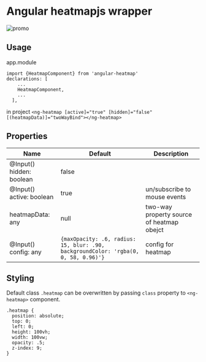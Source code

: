 # Angular heatmapjs wrapper
![promo](https://i.imgur.com/4opAXOT.png)
## Usage 
app.module
```
import {HeatmapComponent} from 'angular-heatmap'
declarations: [
    ...
    HeatmapComponent,
    ...
  ],
  ```
  in project
```<ng-heatmap [active]="true" [hidden]="false" [(heatmapData)]="twoWayBind"></ng-heatmap>```
## Properties
| Name                     | Default                                                                                 | Description                                 |
|--------------------------|-----------------------------------------------------------------------------------------|---------------------------------------------|
| @Input() hidden: boolean | false                                                                                   |                                             |
| @Input() active: boolean | true                                                                                    | un/subscribe to mouse events                |
| heatmapData: any         | null                                                                                    | two-way property   source of heatmap obejct |
| @Input() config: any     | ``` {maxOpacity: .6, radius: 15, blur: .90, backgroundColor: 'rgba(0, 0, 58, 0.96)'} ```| config for heatmap                          |
## Styling
Default class ```.heatmap``` can be overwritten by passing ```class``` property to ```<ng-heatmap>``` component.
```
.heatmap {
  position: absolute;
  top: 0;
  left: 0;
  height: 100vh;
  width: 100vw;
  opacity: .5;
  z-index: 9;
}
```
